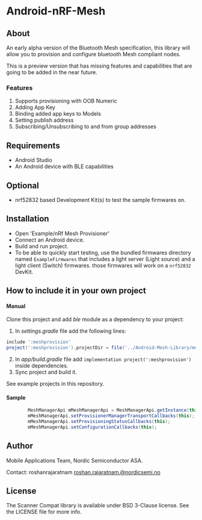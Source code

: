 # Android-nRF-Mesh

## About

An early alpha version of the Bluetooth Mesh specification, this library will allow you to provision and configure bluetooth Mesh compliant nodes.

This is a preview version that has missing features and capabilities that are going to be added in the near future. 

### Features
1. Supports provisioning with OOB Numeric
2. Adding App Key
3. Binding added app keys to Models
4. Setting publish address
5. Subscribing/Unsubscribing to and from group addresses


## Requirements

* Android Studio
* An Android device with BLE capabilities

## Optional

* nrf52832 based Development Kit(s) to test the sample firmwares on.

## Installation

* Open 'Example/nRf Mesh Provisioner'
* Connect an Android device.
* Build and run project.
* To be able to quickly start testing, use the bundled firmwares directory named `ExampleFirmwares` that includes a light server (Light source) and a light client (Switch) firmwares. those firmwares will work on a `nrf52832` DevKit.

## How to include it in your own project

#### Manual

Clone this project and add *ble* module as a dependency to your project:

1. In *settings.gradle* file add the following lines:
```groovy
include ':meshprovision'
project(':meshprovision').projectDir = file('../Android-Mesh-Library/meshprovision')
```
2. In *app/build.gradle* file add `implementation project(':meshprovision')` inside dependencies.
3. Sync project and build it.

See example projects in this repository.

#### Sample

```java
        MeshManagerApi mMeshManagerApi = MeshManagerApi.getInstance(this);
        mMeshManagerApi.setProvisionerManagerTransportCallbacks(this);
        mMeshManagerApi.setProvisioningStatusCallbacks(this);
        mMeshManagerApi.setConfigurationCallbacks(this);
```

## Author

Mobile Applications Team, Nordic Semiconductor ASA.

Contact: roshanrajaratnam <roshan.rajaratnam.@nordicsemi.no>

## License

The Scanner Compat library is available under BSD 3-Clause license. See the LICENSE file for more info.

